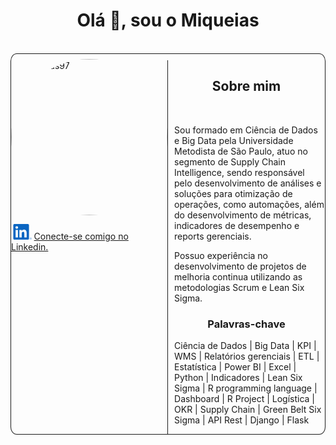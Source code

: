<h1 align="center">Olá 👋, sou o Miqueias</h1>
<br>
<div class="container" style="display: flex; flex-direction: row; border: 1px solid; border-radius: 2%;">
    <div class="mb-3" style="margin-top: 0.5rem;">
        <img src="https://avatars.githubusercontent.com/u/95548165?v=4" alt="miqueias97" style="border-radius: 50%; height: 250px ;width: 250px;" class="card-img-top">
        <div class="card-body">
            <p class="card-text">
                <a href="https://www.linkedin.com/in/miqueias-nascimento-0072b2161" target="_blank">
                <svg id="Group_1282" data-name="Group 1282" xmlns="http://www.w3.org/2000/svg" width="36.624" height="25.326" viewBox="0 0 76.624 65.326">
                    <path id="Path_2525" data-name="Path 2525" d="M1165,274.515a1.2,1.2,0,0,0,1.21-1.269c0-.9-.543-1.33-1.657-1.33h-1.8v4.712h.677v-2.054h.832l.019.025,1.291,2.029h.724l-1.389-2.1Zm-.783-.472h-.785V272.45h.995c.514,0,1.1.084,1.1.757,0,.774-.593.836-1.314.836" transform="translate(-1092.136 -213.406)" fill="#0a66c2"/>
                    <path id="Path_2520" data-name="Path 2520" d="M958.98,112.559h-9.6V97.525c0-3.585-.064-8.2-4.993-8.2-5,0-5.765,3.906-5.765,7.939v15.294h-9.6V81.642h9.216v4.225h.129a10.1,10.1,0,0,1,9.093-4.994c9.73,0,11.524,6.4,11.524,14.726ZM918.19,77.416a5.571,5.571,0,1,1,5.57-5.572,5.571,5.571,0,0,1-5.57,5.572m4.8,35.143h-9.61V81.642h9.61Zm40.776-55.2h-55.21a4.728,4.728,0,0,0-4.781,4.67v55.439a4.731,4.731,0,0,0,4.781,4.675h55.21a4.741,4.741,0,0,0,4.8-4.675V62.025a4.738,4.738,0,0,0-4.8-4.67" transform="translate(-903.776 -57.355)" fill="#0a66c2"/>
                    <path id="Path_2526" data-name="Path 2526" d="M1156.525,264.22a4.418,4.418,0,1,0,.085,0h-.085m0,8.33a3.874,3.874,0,1,1,3.809-3.938c0,.022,0,.043,0,.065a3.791,3.791,0,0,1-3.708,3.871h-.1" transform="translate(-1084.362 -207.809)" fill="#0a66c2"/>
                </svg>Conecte-se comigo no Linkedin.</a>
            </p>
        </div>
    </div>
    <div style="border-left: 1px solid; width: 100%; margin-top: 2%;">
        <h2 style="text-align: center;">Sobre mim</h2>
        <br>
        <p style="margin-left: 4%;">    Sou formado em Ciência de Dados e Big Data pela Universidade Metodista de São Paulo, 
            atuo no segmento de Supply Chain Intelligence, sendo responsável pelo desenvolvimento de análises e 
            soluções para otimização de operações, como automações, além do desenvolvimento de métricas, indicadores de 
            desempenho e reports gerenciais.
        </p>
        <p style="margin-left: 4%;"> Possuo experiência no desenvolvimento de projetos de melhoria continua 
            utilizando as metodologias Scrum e Lean Six Sigma.
        </p>
        <h3 style="text-align: center;">Palavras-chave</h3>
        <p style="margin-left: 4%;"> 
            Ciência de Dados | Big Data | KPI | WMS | Relatórios gerenciais | ETL | Estatística | Power BI | Excel | 
            Python | Indicadores | Lean Six Sigma | R programming language | Dashboard | R Project | Logística | OKR | 
            Supply Chain | Green Belt Six Sigma | API Rest | Django | Flask
        </p>
    </div>
     
</div>
